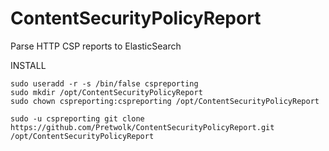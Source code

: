 # ContentSecurityPolicyReport
Parse HTTP CSP reports to ElasticSearch

INSTALL
```
sudo useradd -r -s /bin/false cspreporting
sudo mkdir /opt/ContentSecurityPolicyReport
sudo chown cspreporting:cspreporting /opt/ContentSecurityPolicyReport

sudo -u cspreporting git clone https://github.com/Pretwolk/ContentSecurityPolicyReport.git /opt/ContentSecurityPolicyReport 



